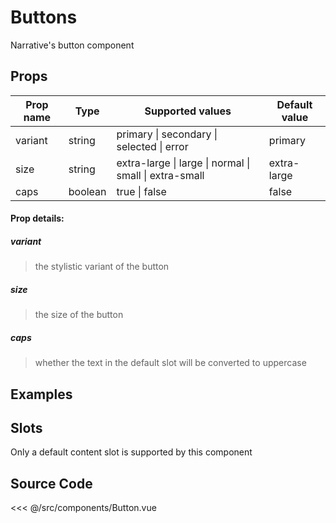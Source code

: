 # Buttons

Narrative's button component

## Props

| Prop name             | Type    | Supported values                                        | Default value
| --------------------- | ------- | ------------------------------------------------------- | ----------
| variant               | string  | primary \| secondary \| selected \| error               | primary
| size                  | string  | extra-large \| large \| normal \| small \| extra-small  | extra-large
| caps                  | boolean | true \| false                                           | false

#### Prop details:

##### variant
> the stylistic variant of the button

##### size
> the size of the button

##### caps
> whether the text in the default slot will be converted to uppercase

## Examples

<Demo componentName="examples-nio-button-doc"/>

## Slots

Only a default content slot is supported by this component

## Source Code

<SourceCode>
<<< @/src/components/Button.vue
</SourceCode>

